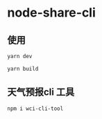 # node-share-cli

## 使用

``` js 
yarn dev

yarn build

```



## 天气预报cli 工具  

```
npm i wci-cli-tool
```
